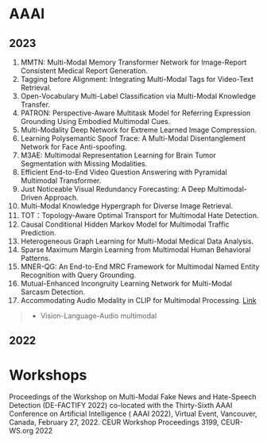 # AAAI 
## 2023
1. MMTN: Multi-Modal Memory Transformer Network for Image-Report Consistent Medical Report Generation.
2. Tagging before Alignment: Integrating Multi-Modal Tags for Video-Text Retrieval.
3. Open-Vocabulary Multi-Label Classification via Multi-Modal Knowledge Transfer.
4. PATRON: Perspective-Aware Multitask Model for Referring Expression Grounding Using Embodied Multimodal Cues.
5. Multi-Modality Deep Network for Extreme Learned Image Compression.
6. Learning Polysemantic Spoof Trace: A Multi-Modal Disentanglement Network for Face Anti-spoofing.
7. M3AE: Multimodal Representation Learning for Brain Tumor Segmentation with Missing Modalities. 
8. Efficient End-to-End Video Question Answering with Pyramidal Multimodal Transformer. 
9. Just Noticeable Visual Redundancy Forecasting: A Deep Multimodal-Driven Approach.
10. Multi-Modal Knowledge Hypergraph for Diverse Image Retrieval.
11. TOT：Topology-Aware Optimal Transport for Multimodal Hate Detection.
12. Causal Conditional Hidden Markov Model for Multimodal Traffic Prediction. 
13. Heterogeneous Graph Learning for Multi-Modal Medical Data Analysis.
14. Sparse Maximum Margin Learning from Multimodal Human Behavioral Patterns.
15. MNER-QG: An End-to-End MRC Framework for Multimodal Named Entity Recognition with Query Grounding.
16. Mutual-Enhanced Incongruity Learning Network for Multi-Modal Sarcasm Detection.
17. Accommodating Audio Modality in CLIP for Multimodal Processing. [Link](https://ojs.aaai.org/index.php/AAAI/article/view/26153)
> * Vision-Language-Audio multimodal
## 2022



# Workshops
Proceedings of the Workshop on Multi-Modal Fake News and Hate-Speech Detection (DE-FACTIFY 2022) co-located with the Thirty-Sixth AAAI Conference on Artificial Intelligence ( AAAI 2022), Virtual Event, Vancouver, Canada, February 27, 2022. CEUR Workshop Proceedings 3199, CEUR-WS.org 2022
